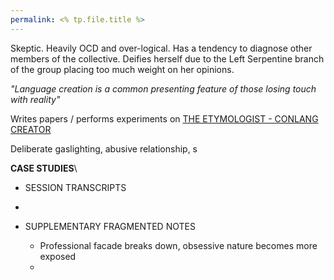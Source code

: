 ```yaml
---
permalink: <% tp.file.title %>
---
```


Skeptic. Heavily OCD and over-logical. Has a tendency to diagnose other members of the collective. Deifies herself due to the Left Serpentine branch of the group placing too much weight on her opinions.

*"Language creation is a common presenting feature of those losing touch with reality"*

Writes papers / performs experiments on [THE ETYMOLOGIST - CONLANG CREATOR](THE%20ETYMOLOGIST%20-%20CONLANG%20CREATOR.md)

Deliberate gaslighting, abusive relationship, s

**CASE STUDIES**\\

* SESSION TRANSCRIPTS

* 
* SUPPLEMENTARY FRAGMENTED NOTES
  
  * Professional facade breaks down, obsessive nature becomes more exposed
  * 
